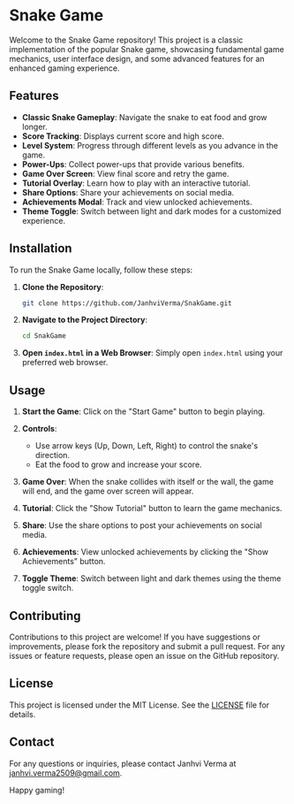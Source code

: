 # Snake Game

Welcome to the Snake Game repository! This project is a classic implementation of the popular Snake game, showcasing fundamental game mechanics, user interface design, and some advanced features for an enhanced gaming experience.

## Features

- **Classic Snake Gameplay**: Navigate the snake to eat food and grow longer.
- **Score Tracking**: Displays current score and high score.
- **Level System**: Progress through different levels as you advance in the game.
- **Power-Ups**: Collect power-ups that provide various benefits.
- **Game Over Screen**: View final score and retry the game.
- **Tutorial Overlay**: Learn how to play with an interactive tutorial.
- **Share Options**: Share your achievements on social media.
- **Achievements Modal**: Track and view unlocked achievements.
- **Theme Toggle**: Switch between light and dark modes for a customized experience.

## Installation

To run the Snake Game locally, follow these steps:

1. **Clone the Repository**:
    ```bash
    git clone https://github.com/JanhviVerma/SnakGame.git
    ```

2. **Navigate to the Project Directory**:
    ```bash
    cd SnakGame
    ```

3. **Open `index.html` in a Web Browser**:
    Simply open `index.html` using your preferred web browser.

## Usage

1. **Start the Game**:
   Click on the "Start Game" button to begin playing.

2. **Controls**:
   - Use arrow keys (Up, Down, Left, Right) to control the snake's direction.
   - Eat the food to grow and increase your score.

3. **Game Over**:
   When the snake collides with itself or the wall, the game will end, and the game over screen will appear.

4. **Tutorial**:
   Click the "Show Tutorial" button to learn the game mechanics.

5. **Share**:
   Use the share options to post your achievements on social media.

6. **Achievements**:
   View unlocked achievements by clicking the "Show Achievements" button.

7. **Toggle Theme**:
   Switch between light and dark themes using the theme toggle switch.

## Contributing

Contributions to this project are welcome! If you have suggestions or improvements, please fork the repository and submit a pull request. For any issues or feature requests, please open an issue on the GitHub repository.

## License

This project is licensed under the MIT License. See the [LICENSE](LICENSE) file for details.

## Contact

For any questions or inquiries, please contact Janhvi Verma at [janhvi.verma2509@gmail.com](mailto:janhvi.verma2509@gmail.com).

Happy gaming!


